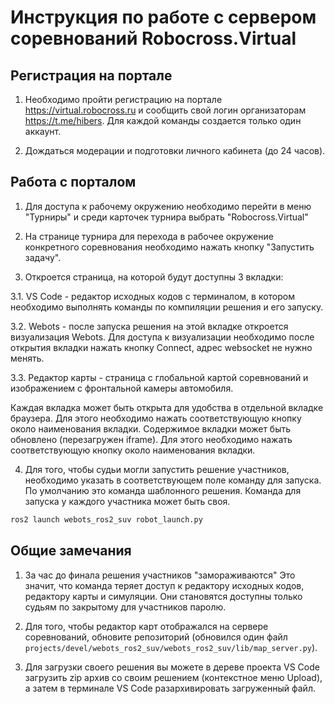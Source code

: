 # Инструкция по работе с сервером соревнований  Robocross.Virtual

## Регистрация на портале
1. Необходимо пройти регистрацию на портале https://virtual.robocross.ru и сообщить свой логин организаторам  https://t.me/hibers. Для каждой команды создается только один аккаунт.

2. Дождаться модерации и подготовки личного кабинета (до 24 часов).

## Работа с порталом

1. Для доступа к рабочему окружению необходимо перейти в меню "Турниры" и среди карточек турнира выбрать "Robocross.Virtual"

2. На странице турнира для перехода в рабочее окружение конкретного соревнования необходимо нажать кнопку "Запустить задачу".

3. Откроется страница, на которой будут доступны 3 вкладки:

3.1. VS Code - редактор исходных кодов с терминалом, в котором необходимо выполнять команды по компиляции решения и его запуску.

3.2. Webots - после запуска решения на этой вкладке откроется визуализация Webots. Для доступа к визуализации необходимо после открытия вкладки нажать кнопку Connect, адрес websocket не нужно менять.

3.3. Редактор карты - страница с глобальной картой соревнований и изображением с фронтальной камеры автомобиля.

Каждая вкладка может быть открыта для удобства в отдельной вкладке браузера. Для этого необходимо нажать соответствующую кнопку около наименования вкладки.
Содержимое вкладки может быть обновлено (перезагружен iframe). Для этого необходимо нажать соответствующую кнопку около наименования вкладки.

4. Для того, чтобы судьи могли запустить решение участников, необходимо указать в соответствующем поле команду для запуска. По умолчанию это команда шаблонного решения. Команда для запуска у каждого участника может быть своя.

```bash
ros2 launch webots_ros2_suv robot_launch.py
```

## Общие замечания
1. За час до финала решения участников "замораживаются" Это значит, что команда теряет доступ к редактору исходных кодов, редактору карты и симуляции. Они становятся доступны только судьям  по закрытому для участников паролю.

2. Для того, чтобы редактор карт отображался на сервере соревнований, обновите репозиторий (обновился один файл `projects/devel/webots_ros2_suv/webots_ros2_suv/lib/map_server.py`).

3. Для загрузки своего решения вы можете в дереве проекта VS Code загрузить zip архив со своим решением (контекстное меню Upload), а затем в терминале VS Code разархивировать загруженный файл.